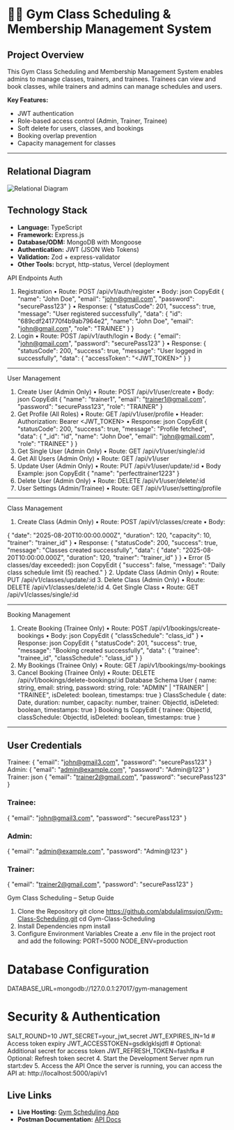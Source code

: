 # 🏋️‍♂️ Gym Class Scheduling & Membership Management System

## Project Overview
This Gym Class Scheduling and Membership Management System enables admins to manage classes, trainers, and trainees. Trainees can view and book classes, while trainers and admins can manage schedules and users.  

**Key Features:**
- JWT authentication
- Role-based access control (Admin, Trainer, Trainee)
- Soft delete for users, classes, and bookings
- Booking overlap prevention
- Capacity management for classes

---

## Relational Diagram
![Relational Diagram](https://github.com/user-attachments/assets/3446ff76-e4e3-4a4f-b18f-ca2ea7a8f9ce)

## Technology Stack
- **Language:** TypeScript
- **Framework:** Express.js
- **Database/ODM:** MongoDB with Mongoose
- **Authentication:** JWT (JSON Web Tokens)
- **Validation:** Zod + express-validator
- **Other Tools:** bcrypt, http-status, Vercel (deployment

API Endpoints
Auth
1. Registration
•	Route: POST /api/v1/auth/register
•	Body:
json
CopyEdit
{
  "name": "John Doe",
  "email": "john@gmail.com",
  "password": "securePass123"
}
•	Response:
{
  "statusCode": 201,
  "success": true,
  "message": "User registered successfully",
  "data": {
    "id": "689cdf241770f4b9ab7964e2",
    "name": "John Doe",
    "email": "john@gmail.com",
    "role": "TRAINEE"
  }
}
2. Login
•	Route: POST /api/v1/auth/login
•	Body:
{
  "email": "john@gmail.com",
  "password": "securePass123"
}
•	Response:
{
  "statusCode": 200,
  "success": true,
  "message": "User logged in successfully",
  "data": {
    "accessToken": "<JWT_TOKEN>"
  }
}
________________________________________

User Management
1. Create User (Admin Only)
•	Route: POST /api/v1/user/create
•	Body:
json
CopyEdit
{
  "name": "trainer1",
  "email": "trainer1@gmail.com",
  "password": "securePass123",
  "role": "TRAINER"
}
2. Get Profile (All Roles)
•	Route: GET /api/v1/user/profile
•	Header: Authorization: Bearer <JWT_TOKEN>
•	Response:
json
CopyEdit
{
  "statusCode": 200,
  "success": true,
  "message": "Profile fetched",
  "data": {
    "_id": "id",
    "name": "John Doe",
    "email": "john@gmail.com",
    "role": "TRAINEE"
  }
}
3. Get Single User (Admin Only)
•	Route: GET /api/v1/user/single/:id
4. Get All Users (Admin Only)
•	Route: GET /api/v1/user
5. Update User (Admin Only)
•	Route: PUT /api/v1/user/update/:id
•	Body Example:
json
CopyEdit
{
  "name": "perfecttrainer1223"
}
6. Delete User (Admin Only)
•	Route: DELETE /api/v1/user/delete/:id
7. User Settings (Admin/Trainee)
•	Route: GET /api/v1/user/setting/profile
________________________________________
Class Management
1. Create Class (Admin Only)
•	Route: POST /api/v1/classes/create
•	Body:

{
  "date": "2025-08-20T10:00:00.000Z",
  "duration": 120,
  "capacity": 10,
  "trainer": "trainer_id"
}
•	Response:
{
  "statusCode": 200,
  "success": true,
  "message": "Classes created successfully",
  "data": {
    "date": "2025-08-20T10:00:00.000Z",
    "duration": 120,
    "trainer": "trainer_id"
  }
}
•	Error (5 classes/day exceeded):
json
CopyEdit
{
  "success": false,
  "message": "Daily class schedule limit (5) reached."
}
2. Update Class (Admin Only)
•	Route: PUT /api/v1/classes/update/:id
3. Delete Class (Admin Only)
•	Route: DELETE /api/v1/classes/delete/:id
4. Get Single Class
•	Route: GET /api/v1/classes/single/:id
________________________________________


Booking Management
1. Create Booking (Trainee Only)
•	Route: POST /api/v1/bookings/create-bookings
•	Body:
json
CopyEdit
{
  "classSchedule": "class_id"
}
•	Response:
json
CopyEdit
{
  "statusCode": 201,
  "success": true,
  "message": "Booking created successfully",
  "data": {
    "trainee": "trainee_id",
    "classSchedule": "class_id"
  }
}
2. My Bookings (Trainee Only)
•	Route: GET /api/v1/bookings/my-bookings
3. Cancel Booking (Trainee Only)
•	Route: DELETE /api/v1/bookings/delete-bookings/:id
Database Schema
User
{
  name: string,
  email: string,
  password: string,
  role: "ADMIN" | "TRAINER" | "TRAINEE",
  isDeleted: boolean,
  timestamps: true
}
ClassSchedule
{
  date: Date,
  duration: number,
  capacity: number,
  trainer: ObjectId,
  isDeleted: boolean,
  timestamps: true
}
Booking
ts
CopyEdit
{
  trainee: ObjectId,
  classSchedule: ObjectId,
  isDeleted: boolean,
  timestamps: true
}
________________________________________

## User Credentials
  
Trainee:
{
  "email": "john@gmail3.com",
  "password": "securePass123"
}
Admin:
{
  "email": "admin@example.com",
  "password": "Admin@123"
}
Trainer:
json
{
  "email": "trainer2@gmail.com",
  "password": "securePass123"
}

### Trainee:
{
  "email": "john@gmail3.com",
  "password": "securePass123"
}
### Admin:

{
  "email": "admin@example.com",
  "password": "Admin@123"
}
### Trainer:

{
  "email": "trainer2@gmail.com",
  "password": "securePass123"
}


Gym Class Scheduling – Setup Guide
1. Clone the Repository
git clone https://github.com/abdulalimsujon/Gym-Class-Scheduling.git
cd Gym-Class-Scheduling
2. Install Dependencies
npm install
3. Configure Environment Variables
Create a .env file in the project root and add the following:
PORT=5000
NODE_ENV=production

# Database Configuration
DATABASE_URL=mongodb://127.0.0.1:27017/gym-management

# Security & Authentication
SALT_ROUND=10
JWT_SECRET=your_jwt_secret
JWT_EXPIRES_IN=1d              # Access token expiry
JWT_ACCESSTOKEN=gsdklgklsjdfl  # Optional: Additional secret for access token
JWT_REFRESH_TOKEN=fashfka      # Optional: Refresh token secret
4. Start the Development Server
npm run start:dev
5. Access the API
Once the server is running, you can access the API at:
http://localhost:5000/api/v1

## Live Links

- **Live Hosting:** [Gym Scheduling App](https://gym-scheduling-one.vercel.app/)  
- **Postman Documentation:** [API Docs](https://documenter.getpostman.com/view/42134880/2sB3BGJVqD)
